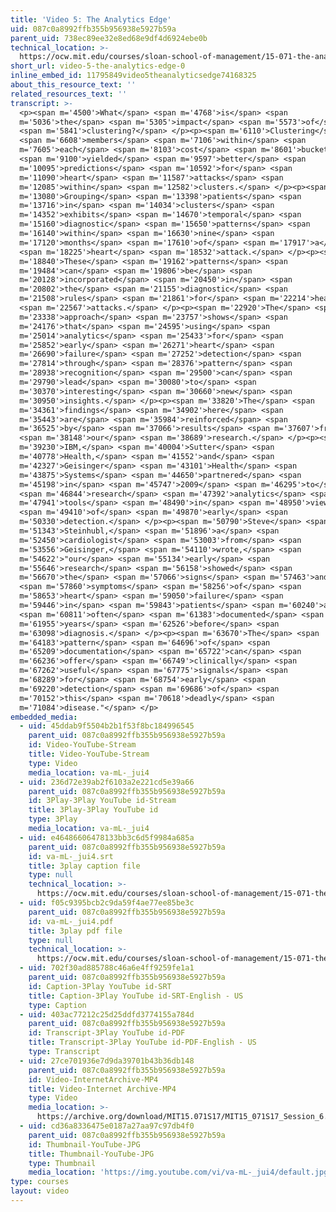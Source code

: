```yaml
---
title: 'Video 5: The Analytics Edge'
uid: 087c0a8992ffb355b956938e5927b59a
parent_uid: 738ec89ee32e8ed68e9df4d6924ebe0b
technical_location: >-
  https://ocw.mit.edu/courses/sloan-school-of-management/15-071-the-analytics-edge-spring-2017/clustering/predictive-diagnosis-discovering-patterns-for-disease-detection/video-5-the-analytics-edge/video-5-the-analytics-edge-0
short_url: video-5-the-analytics-edge-0
inline_embed_id: 11795849video5theanalyticsedge74168325
about_this_resource_text: ''
related_resources_text: ''
transcript: >-
  <p><span m='4500'>What</span> <span m='4768'>is</span> <span
  m='5036'>the</span> <span m='5305'>impact</span> <span m='5573'>of</span>
  <span m='5841'>clustering?</span> </p><p><span m='6110'>Clustering</span>
  <span m='6608'>members</span> <span m='7106'>within</span> <span
  m='7605'>each</span> <span m='8103'>cost</span> <span m='8601'>bucket</span>
  <span m='9100'>yielded</span> <span m='9597'>better</span> <span
  m='10095'>predictions</span> <span m='10592'>for</span> <span
  m='11090'>heart</span> <span m='11587'>attacks</span> <span
  m='12085'>within</span> <span m='12582'>clusters.</span> </p><p><span
  m='13080'>Grouping</span> <span m='13398'>patients</span> <span
  m='13716'>in</span> <span m='14034'>clusters</span> <span
  m='14352'>exhibits</span> <span m='14670'>temporal</span> <span
  m='15160'>diagnostic</span> <span m='15650'>patterns</span> <span
  m='16140'>within</span> <span m='16630'>nine</span> <span
  m='17120'>months</span> <span m='17610'>of</span> <span m='17917'>a</span>
  <span m='18225'>heart</span> <span m='18532'>attack.</span> </p><p><span
  m='18840'>These</span> <span m='19162'>patterns</span> <span
  m='19484'>can</span> <span m='19806'>be</span> <span
  m='20128'>incorporated</span> <span m='20450'>in</span> <span
  m='20802'>the</span> <span m='21155'>diagnostic</span> <span
  m='21508'>rules</span> <span m='21861'>for</span> <span m='22214'>heart</span>
  <span m='22567'>attacks.</span> </p><p><span m='22920'>The</span> <span
  m='23338'>approach</span> <span m='23757'>shows</span> <span
  m='24176'>that</span> <span m='24595'>using</span> <span
  m='25014'>analytics</span> <span m='25433'>for</span> <span
  m='25852'>early</span> <span m='26271'>heart</span> <span
  m='26690'>failure</span> <span m='27252'>detection</span> <span
  m='27814'>through</span> <span m='28376'>pattern</span> <span
  m='28938'>recognition</span> <span m='29500'>can</span> <span
  m='29790'>lead</span> <span m='30080'>to</span> <span
  m='30370'>interesting</span> <span m='30660'>new</span> <span
  m='30950'>insights.</span> </p><p><span m='33820'>The</span> <span
  m='34361'>findings</span> <span m='34902'>here</span> <span
  m='35443'>are</span> <span m='35984'>reinforced</span> <span
  m='36525'>by</span> <span m='37066'>results</span> <span m='37607'>from</span>
  <span m='38148'>our</span> <span m='38689'>research.</span> </p><p><span
  m='39230'>IBM,</span> <span m='40004'>Sutter</span> <span
  m='40778'>Health,</span> <span m='41552'>and</span> <span
  m='42327'>Geisinger</span> <span m='43101'>Health</span> <span
  m='43875'>Systems</span> <span m='44650'>partnered</span> <span
  m='45198'>in</span> <span m='45747'>2009</span> <span m='46295'>to</span>
  <span m='46844'>research</span> <span m='47392'>analytics</span> <span
  m='47941'>tools</span> <span m='48490'>in</span> <span m='48950'>view</span>
  <span m='49410'>of</span> <span m='49870'>early</span> <span
  m='50330'>detection.</span> </p><p><span m='50790'>Steve</span> <span
  m='51343'>Steinhubl,</span> <span m='51896'>a</span> <span
  m='52450'>cardiologist</span> <span m='53003'>from</span> <span
  m='53556'>Geisinger,</span> <span m='54110'>wrote,</span> <span
  m='54622'>"our</span> <span m='55134'>early</span> <span
  m='55646'>research</span> <span m='56158'>showed</span> <span
  m='56670'>the</span> <span m='57066'>signs</span> <span m='57463'>and</span>
  <span m='57860'>symptoms</span> <span m='58256'>of</span> <span
  m='58653'>heart</span> <span m='59050'>failure</span> <span
  m='59446'>in</span> <span m='59843'>patients</span> <span m='60240'>are</span>
  <span m='60811'>often</span> <span m='61383'>documented</span> <span
  m='61955'>years</span> <span m='62526'>before</span> <span
  m='63098'>diagnosis.</span> </p><p><span m='63670'>The</span> <span
  m='64183'>pattern</span> <span m='64696'>of</span> <span
  m='65209'>documentation</span> <span m='65722'>can</span> <span
  m='66236'>offer</span> <span m='66749'>clinically</span> <span
  m='67262'>useful</span> <span m='67775'>signals</span> <span
  m='68289'>for</span> <span m='68754'>early</span> <span
  m='69220'>detection</span> <span m='69686'>of</span> <span
  m='70152'>this</span> <span m='70618'>deadly</span> <span
  m='71084'>disease."</span> </p>
embedded_media:
  - uid: 45ddab9f5504b2b1f53f8bc184996545
    parent_uid: 087c0a8992ffb355b956938e5927b59a
    id: Video-YouTube-Stream
    title: Video-YouTube-Stream
    type: Video
    media_location: va-mL-_jui4
  - uid: 236d72e39ab2f6103a2e221cd5e39a66
    parent_uid: 087c0a8992ffb355b956938e5927b59a
    id: 3Play-3Play YouTube id-Stream
    title: 3Play-3Play YouTube id
    type: 3Play
    media_location: va-mL-_jui4
  - uid: e46486606478133bb3c6d5f9984a685a
    parent_uid: 087c0a8992ffb355b956938e5927b59a
    id: va-mL-_jui4.srt
    title: 3play caption file
    type: null
    technical_location: >-
      https://ocw.mit.edu/courses/sloan-school-of-management/15-071-the-analytics-edge-spring-2017/clustering/predictive-diagnosis-discovering-patterns-for-disease-detection/video-5-the-analytics-edge/video-5-the-analytics-edge-0/va-mL-_jui4.srt
  - uid: f05c9395bcb2c9da59f4ae77ee85be3c
    parent_uid: 087c0a8992ffb355b956938e5927b59a
    id: va-mL-_jui4.pdf
    title: 3play pdf file
    type: null
    technical_location: >-
      https://ocw.mit.edu/courses/sloan-school-of-management/15-071-the-analytics-edge-spring-2017/clustering/predictive-diagnosis-discovering-patterns-for-disease-detection/video-5-the-analytics-edge/video-5-the-analytics-edge-0/va-mL-_jui4.pdf
  - uid: 702f30ad885788c46a6e4ff9259fe1a1
    parent_uid: 087c0a8992ffb355b956938e5927b59a
    id: Caption-3Play YouTube id-SRT
    title: Caption-3Play YouTube id-SRT-English - US
    type: Caption
  - uid: 403ac77212c25d25ddfd3774155a784d
    parent_uid: 087c0a8992ffb355b956938e5927b59a
    id: Transcript-3Play YouTube id-PDF
    title: Transcript-3Play YouTube id-PDF-English - US
    type: Transcript
  - uid: 27ce701936e7d9da39701b43b36db148
    parent_uid: 087c0a8992ffb355b956938e5927b59a
    id: Video-InternetArchive-MP4
    title: Video-Internet Archive-MP4
    type: Video
    media_location: >-
      https://archive.org/download/MIT15.071S17/MIT15_071S17_Session_6.3.09_300k.mp4
  - uid: cd36a8336475e0187a27aa97c97db4f0
    parent_uid: 087c0a8992ffb355b956938e5927b59a
    id: Thumbnail-YouTube-JPG
    title: Thumbnail-YouTube-JPG
    type: Thumbnail
    media_location: 'https://img.youtube.com/vi/va-mL-_jui4/default.jpg'
type: courses
layout: video
---
```

